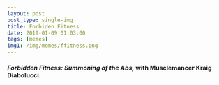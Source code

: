 ```yaml
---
layout: post
post_type: single-img
title: Forbiden Fitness
date: 2019-01-09 01:03:00
tags: [memes]
img1: /img/memes/ffitness.png
---
```

#### *Forbidden Fitness: Summoning of the Abs,* with Musclemancer Kraig Diabolucci.
